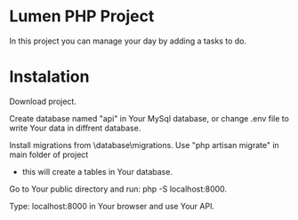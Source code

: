 # Lumen PHP Project

In this project you can manage your day by adding a tasks to do.

# Instalation

Download project.

Create database named "api" in Your MySql database,
or change .env file to write Your data in diffrent database.

Install migrations from \database\migrations.
Use "php artisan migrate" in main folder of project
- this will create a tables in Your database.

Go to Your public directory and run:
php -S localhost:8000.

Type: localhost:8000 in Your browser and use Your API.
